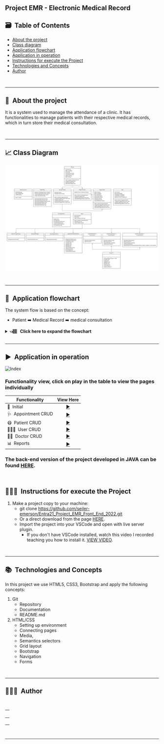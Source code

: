 
## Project EMR - Electronic Medical Record

## 🗃️&nbsp; Table of Contents

* [About the project](#about-project)
* [Class diagram](#class-diagram)
* [Application flowchart](#application-flowchart)
* [Application in operation](#application-operation)
* [Instructions for execute the Project](#execute-project)
* [Technologies and Concepts](#technologies)  
* [Author](#author)

</br>

---


## 🏥&nbsp; About the project <a name="about-project"></a>

It is a system used to manage the attendance of a clinic. It has functionalities to manage patients with their respective medical records, which in turn store their medical consultation.

<br>

---

## 📈&nbsp;Class Diagram <a name="class-diagram"></a>
 
![Diagram](./images/readme_images/emr_diagrama.png)

</br>

----
## 🔀&nbsp; Application flowchart <a name="application-flowchart"></a>

The system flow is based on the concept:
- Patient ➡️ Medical Record ➡️ medical consultation 

<details>
    <summary><b>👈🏽 &nbsp; Click here to expand the flowchart </b></summary>

![Flowchart](./images/readme_images/fluxo_emr.png)

</details>

</br>

----

## ▶️&nbsp; Application in operation <a name="application-operation"></a>

![Index](./images/readme_images/gifs/electronic_medical_record.gif)


### Functionality view, click on play in the table to view the pages individually
  | Functionality  | View Here |
  |------|---------|
  |🏥&nbsp; Initial|[<div align="center">▶️</div>](./readmes/main.md)|
  |🩺&nbsp; Appointment CRUD|[<div align="center">▶️</div>](./readmes/appointment.md)
  |😷&nbsp; Patient CRUD|[<div align="center">▶️</div>](./readmes/patient.md)
  |👨🏻‍💻&nbsp; User CRUD|[<div align="center">▶️</div>](./readmes/user.md)
  |👩‍🔬&nbsp; Doctor CRUD|[<div align="center">▶️</div>](./readmes/doctor.md)
  |📊&nbsp; Reports|[<div align="center">▶️</div>](./readmes/reports.md)

### The back-end version of the project developed in JAVA can be found [HERE](https://github.com/seiler-emerson/Entra21_Project_EMR_2022).
  <br />

## 👨🏽‍🏫&nbsp; Instructions for execute the Project <a name="execute-project"></a>

1. Make a project copy to your machine:
    - git clone https://github.com/seiler-emerson/Entra21_Project_EMR_Front_End_2022.git
    - Or a direct download from the page [HERE](https://github.com/seiler-emerson/Entra21_Project_EMR_Front_End_2022.git).
    - Import the project into your VSCode and open with live server plugin.
        - If you don't have VSCode installed, watch this video I recorded teaching you how to install it. [VIEW VIDEO](https://youtu.be/82GnguThEAQ).

</br>

---

## 📚&nbsp; Technologies and Concepts <a name="technologies"></a>

In this project we use HTML5, CSS3, Bootstrap and apply the following concepts:

1. Git
    - Repository
    - Documentation
    - README.md
2. HTML/CSS
    - Setting up environment
    - Connecting pages
    - Media,
    - Semantics selectors
    - Grid layout
    - Bootstrap
    - Navigation
    - Forms

</br>

---

## 👨🏻‍🎓&nbsp; Author <a name="author"></a>

<br>

<table>
<thead>
	<tr>
		<th>
            <a href="https://seiler-emerson.github.io/">
                <img style="border-radius: 10px" src="https://avatars.githubusercontent.com/seiler-emerson" width="100px;" alt=""/>
            </a>
        </th>
	</tr>
</thead>
<tbody>
	<tr>
		<td>
            <a href="https://www.linkedin.com/in/seileremerson/">
                <img src="https://img.shields.io/badge/-seileremerson-blue?style=flat-square&logo=Linkedin&logoColor=white&link=https://www.linkedin.com/in/seileremerson/" width="100px;" alt=""/>
            </a>
        </td>
	</tr>
</tbody>
</table>

<br>

---


